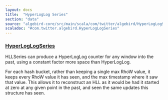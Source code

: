 ```yaml
---
layout: docs
title:  "HyperLogLog Series"
section: "data"
source: "algebird-core/src/main/scala/com/twitter/algebird/HyperLogLogSeries.scala"
scaladoc: "#com.twitter.algebird.HyperLogLogSeries"
---
```


### [HyperLogLogSeries](https://github.com/twitter/algebird/blob/develop/algebird-core/src/main/scala/com/twitter/algebird/HyperLogLogSeries.scala)

HLLSeries can produce a HyperLogLog counter for any window into the past, using a constant factor more space than HyperLogLog.

For each hash bucket, rather than keeping a single max RhoW value, it keeps every RhoW value it has seen, and the max timestamp where it saw that value.  This allows it to reconstruct an HLL as it would be had it started at zero at any given point in the past, and seen the same updates this structure has seen.
